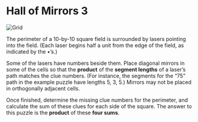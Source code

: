 # Hall of Mirrors 3

![Grid](https://www.janestreet.com/puzzles/mirrors_3.png)

The perimeter of a 10-by-10 square field is surrounded by lasers pointing into the field. (Each laser begins half a unit from the edge of the field, as indicated by the •’s.)

Some of the lasers have numbers beside them. Place diagonal mirrors in some of the cells so that the **product** of the **segment lengths** of a laser’s path matches the clue numbers. (For instance, the segments for the “75” path in the example puzzle have lengths 5, 3, 5.) Mirrors may not be placed in orthogonally adjacent cells.

Once finished, determine the missing clue numbers for the perimeter, and calculate the sum of these clues for each side of the square. The answer to this puzzle is the **product** of these **four sums**.